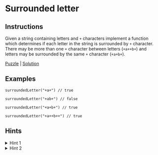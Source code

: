 # Surrounded letter

## Instructions

Given a string containing letters and `+` characters implement a function which determines if each letter in the string
is surrounded by `+` character. There may be more than one `+` character between letters (`+a++b+`) and letters may be
surrounded by the same `+` character (`+a+b+`).

[Puzzle](SurroundedLetter.kt) | [Solution](SurroundedLetterSolution.kt)

## Examples

```
surroundedLetter("+a+") // true

surroundedLetter("+ab+") // false

surroundedLetter("+a+b+") // true

surroundedLetter("+a++b++") // true
```

## Hints

<details>
<summary>Hint 1</summary>
Use can use regex to determine number of available patterns (plus character ; letter ; plus character) in the string.
</details>


<details>
<summary>Hint 2</summary>
You can also get number of available letters in the string.
</details>
